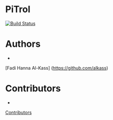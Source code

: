 # PiTrol
[![Build Status](https://travis-ci.org/AlKass/PiTrol.svg?branch=master)](https://travis-ci.org/AlKass/PiTrol)


# Authors
-
[Fadi Hanna Al-Kass] (https://github.com/alkass)

# Contributors
-
[Contributors](CONTRIBUTORS.md)
